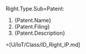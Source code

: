 Right.Type.Sub=Patent: <ol><li>{Patent.Name}<li>{Patent.Filing}<li>{Patent.Description}</ol>

=[U/IoT/Class/ID_Right_IP.md]